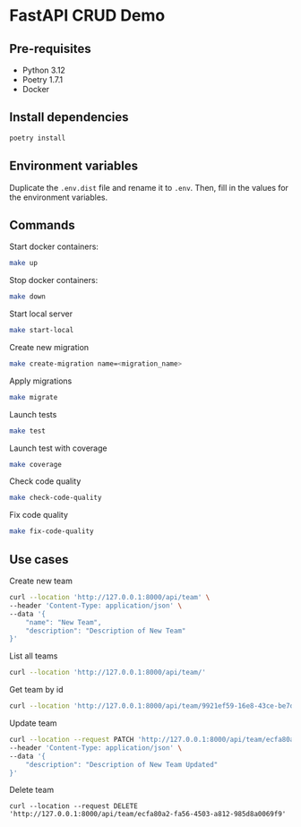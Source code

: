 # FastAPI CRUD Demo

## Pre-requisites

- Python 3.12
- Poetry 1.7.1
- Docker

## Install dependencies

```bash
poetry install
```

## Environment variables

Duplicate the `.env.dist` file and rename it to `.env`. Then, fill in the values for the environment variables.

## Commands

Start docker containers:
```bash
make up
```

Stop docker containers:
```bash
make down
```

Start local server
```bash
make start-local
```

Create new migration
```bash
make create-migration name=<migration_name>
```

Apply migrations
```bash
make migrate
```

Launch tests
```bash
make test
```

Launch test with coverage
```bash
make coverage
```

Check code quality
```bash
make check-code-quality
```

Fix code quality
```bash
make fix-code-quality
```

## Use cases

Create new team

```bash
curl --location 'http://127.0.0.1:8000/api/team' \
--header 'Content-Type: application/json' \
--data '{
    "name": "New Team",
    "description": "Description of New Team"
}'
```

List all teams

```bash
curl --location 'http://127.0.0.1:8000/api/team/'
```

Get team by id

```bash
curl --location 'http://127.0.0.1:8000/api/team/9921ef59-16e8-43ce-be7d-d9d9a1ebe8fc'
```

Update team

```bash
curl --location --request PATCH 'http://127.0.0.1:8000/api/team/ecfa80a2-fa56-4503-a812-985d8a0069f9' \
--header 'Content-Type: application/json' \
--data '{
    "description": "Description of New Team Updated"
}'
```

Delete team

```
curl --location --request DELETE 'http://127.0.0.1:8000/api/team/ecfa80a2-fa56-4503-a812-985d8a0069f9'
```